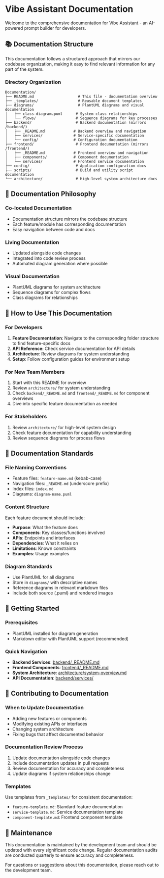 # Vibe Assistant Documentation

Welcome to the comprehensive documentation for Vibe Assistant - an AI-powered prompt builder for developers.

## 📚 Documentation Structure

This documentation follows a structured approach that mirrors our codebase organization, making it easy to find relevant information for any part of the system.

### Directory Organization

```
Documentation/
├── README.md                    # This file - documentation overview
├── _templates/                  # Reusable document templates
├── diagrams/                    # PlantUML diagrams and visual documentation
│   ├── class-diagram.puml      # System class relationships
│   └── flows/                  # Sequence diagrams for key processes
├── backend/                    # Backend documentation (mirrors /backend/)
│   ├── _README.md             # Backend overview and navigation
│   ├── services/              # Service-specific documentation
│   └── config/                # Configuration documentation
├── frontend/                   # Frontend documentation (mirrors /frontend/)
│   ├── _README.md             # Frontend overview and navigation
│   ├── components/            # Component documentation
│   └── services/              # Frontend service documentation
├── config/                     # Application configuration docs
├── scripts/                    # Build and utility script documentation
└── architecture/               # High-level system architecture docs
```

## 🎯 Documentation Philosophy

### Co-located Documentation
- Documentation structure mirrors the codebase structure
- Each feature/module has corresponding documentation
- Easy navigation between code and docs

### Living Documentation
- Updated alongside code changes
- Integrated into code review process
- Automated diagram generation where possible

### Visual Documentation
- PlantUML diagrams for system architecture
- Sequence diagrams for complex flows
- Class diagrams for relationships

## 📖 How to Use This Documentation

### For Developers
1. **Feature Documentation**: Navigate to the corresponding folder structure to find feature-specific docs
2. **API Reference**: Check service documentation for API details
3. **Architecture**: Review diagrams for system understanding
4. **Setup**: Follow configuration guides for environment setup

### For New Team Members
1. Start with this README for overview
2. Review `architecture/` for system understanding
3. Check `backend/_README.md` and `frontend/_README.md` for component overviews
4. Dive into specific feature documentation as needed

### For Stakeholders
1. Review `architecture/` for high-level system design
2. Check feature documentation for capability understanding
3. Review sequence diagrams for process flows

## 🔧 Documentation Standards

### File Naming Conventions
- Feature files: `feature-name.md` (kebab-case)
- Navigation files: `_README.md` (underscore prefix)
- Index files: `index.md`
- Diagrams: `diagram-name.puml`

### Content Structure
Each feature document should include:
- **Purpose**: What the feature does
- **Components**: Key classes/functions involved
- **APIs**: Endpoints and interfaces
- **Dependencies**: What it relies on
- **Limitations**: Known constraints
- **Examples**: Usage examples

### Diagram Standards
- Use PlantUML for all diagrams
- Store in `diagrams/` with descriptive names
- Reference diagrams in relevant markdown files
- Include both source (.puml) and rendered images

## 🚀 Getting Started

### Prerequisites
- PlantUML installed for diagram generation
- Markdown editor with PlantUML support (recommended)

### Quick Navigation
- **Backend Services**: [backend/_README.md](backend/_README.md)
- **Frontend Components**: [frontend/_README.md](frontend/_README.md)
- **System Architecture**: [architecture/system-overview.md](architecture/system-overview.md)
- **API Documentation**: [backend/services/](backend/services/)

## 📝 Contributing to Documentation

### When to Update Documentation
- Adding new features or components
- Modifying existing APIs or interfaces
- Changing system architecture
- Fixing bugs that affect documented behavior

### Documentation Review Process
1. Update documentation alongside code changes
2. Include documentation updates in pull requests
3. Review documentation for accuracy and completeness
4. Update diagrams if system relationships change

### Templates
Use templates from `_templates/` for consistent documentation:
- `feature-template.md`: Standard feature documentation
- `service-template.md`: Service documentation template
- `component-template.md`: Frontend component template

## 🔄 Maintenance

This documentation is maintained by the development team and should be updated with every significant code change. Regular documentation audits are conducted quarterly to ensure accuracy and completeness.

For questions or suggestions about this documentation, please reach out to the development team. 